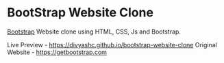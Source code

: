 # BootStrap Website Clone

[Bootstrap](https://getbootstrap.com) Website clone using HTML, CSS, Js and Bootstrap.

Live Preview - https://divyashc.github.io/bootstrap-website-clone
Original Website - https://getbootstrap.com
